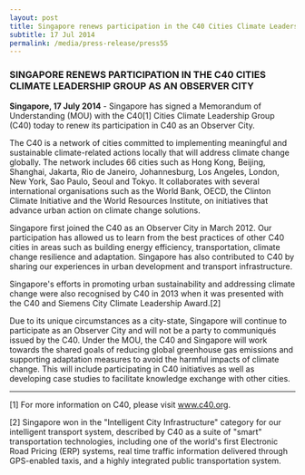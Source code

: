 ```yaml
---
layout: post
title: Singapore renews participation in the C40 Cities Climate Leadership Group as an Observer City
subtitle: 17 Jul 2014
permalink: /media/press-release/press55
---
```


### SINGAPORE RENEWS PARTICIPATION IN THE C40 CITIES CLIMATE LEADERSHIP GROUP AS AN OBSERVER CITY

**Singapore, 17 July 2014** - Singapore has signed a Memorandum of Understanding (MOU) with the C40[1] Cities Climate Leadership Group (C40) today to renew its participation in C40 as an Observer City.

The C40 is a network of cities committed to implementing meaningful and sustainable climate-related actions locally that will address climate change globally. The network includes 66 cities such as Hong Kong, Beijing, Shanghai, Jakarta, Rio de Janeiro, Johannesburg, Los Angeles, London, New York, Sao Paulo, Seoul and Tokyo. It collaborates with several international organisations such as the World Bank, OECD, the Clinton Climate Initiative and the World Resources Institute, on initiatives that advance urban action on climate change solutions.

Singapore first joined the C40 as an Observer City in March 2012. Our participation has allowed us to learn from the best practices of other C40 cities in areas such as building energy efficiency, transportation, climate change resilience and adaptation. Singapore has also contributed to C40 by sharing our experiences in urban development and transport infrastructure.

Singapore's efforts in promoting urban sustainability and addressing climate change were also recognised by C40 in 2013 when it was presented with the C40 and Siemens City Climate Leadership Award.[2] 

Due to its unique circumstances as a city-state, Singapore will continue to participate as an Observer City and will not be a party to communiqués issued by the C40. Under the MOU, the C40 and Singapore will work towards the shared goals of reducing global greenhouse gas emissions and supporting adaptation measures to avoid the harmful impacts of climate change. This will include participating in C40 initiatives as well as developing case studies to facilitate knowledge exchange with other cities.


**********


[1] For more information on C40, please visit [<a href="https://www.c40.org/" target="_blank">www.c40.org</a>](https://www.c40.org/).

[2] Singapore won in the "Intelligent City Infrastructure" category for our intelligent transport system, described by C40 as a suite of "smart" transportation technologies, including one of the world's first Electronic Road Pricing (ERP) systems, real time traffic information delivered through GPS-enabled taxis, and a highly integrated public transportation system.